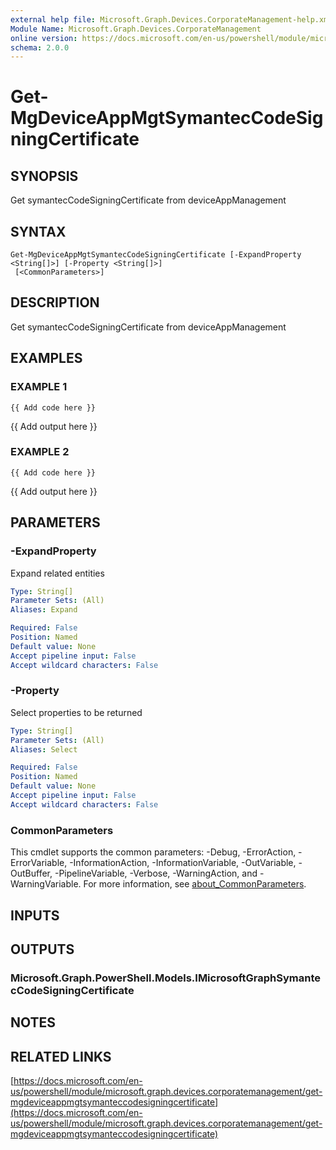 ```yaml
---
external help file: Microsoft.Graph.Devices.CorporateManagement-help.xml
Module Name: Microsoft.Graph.Devices.CorporateManagement
online version: https://docs.microsoft.com/en-us/powershell/module/microsoft.graph.devices.corporatemanagement/get-mgdeviceappmgtsymanteccodesigningcertificate
schema: 2.0.0
---
```


# Get-MgDeviceAppMgtSymantecCodeSigningCertificate

## SYNOPSIS
Get symantecCodeSigningCertificate from deviceAppManagement

## SYNTAX

```
Get-MgDeviceAppMgtSymantecCodeSigningCertificate [-ExpandProperty <String[]>] [-Property <String[]>]
 [<CommonParameters>]
```

## DESCRIPTION
Get symantecCodeSigningCertificate from deviceAppManagement

## EXAMPLES

### EXAMPLE 1
```
{{ Add code here }}
```

{{ Add output here }}

### EXAMPLE 2
```
{{ Add code here }}
```

{{ Add output here }}

## PARAMETERS

### -ExpandProperty
Expand related entities

```yaml
Type: String[]
Parameter Sets: (All)
Aliases: Expand

Required: False
Position: Named
Default value: None
Accept pipeline input: False
Accept wildcard characters: False
```

### -Property
Select properties to be returned

```yaml
Type: String[]
Parameter Sets: (All)
Aliases: Select

Required: False
Position: Named
Default value: None
Accept pipeline input: False
Accept wildcard characters: False
```

### CommonParameters
This cmdlet supports the common parameters: -Debug, -ErrorAction, -ErrorVariable, -InformationAction, -InformationVariable, -OutVariable, -OutBuffer, -PipelineVariable, -Verbose, -WarningAction, and -WarningVariable. For more information, see [about_CommonParameters](http://go.microsoft.com/fwlink/?LinkID=113216).

## INPUTS

## OUTPUTS

### Microsoft.Graph.PowerShell.Models.IMicrosoftGraphSymantecCodeSigningCertificate
## NOTES

## RELATED LINKS

[https://docs.microsoft.com/en-us/powershell/module/microsoft.graph.devices.corporatemanagement/get-mgdeviceappmgtsymanteccodesigningcertificate](https://docs.microsoft.com/en-us/powershell/module/microsoft.graph.devices.corporatemanagement/get-mgdeviceappmgtsymanteccodesigningcertificate)

